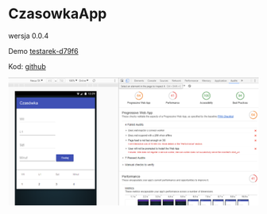 # CzasowkaApp
 wersja 0.0.4
 

  Demo [testarek-d79f6](https://testarek-d79f6.firebaseapp.com/)

 Kod:  [github](https://github.com/Ruta89/1964arek/)

![Print screen1](/src/assets/moje/pwa.png?raw=true "Print screen2")
